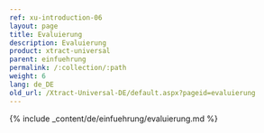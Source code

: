 ```yaml
---
ref: xu-introduction-06
layout: page
title: Evaluierung
description: Evaluierung
product: xtract-universal
parent: einfuehrung
permalink: /:collection/:path
weight: 6
lang: de_DE
old_url: /Xtract-Universal-DE/default.aspx?pageid=evaluierung
---
```


{% include _content/de/einfuehrung/evaluierung.md  %}
